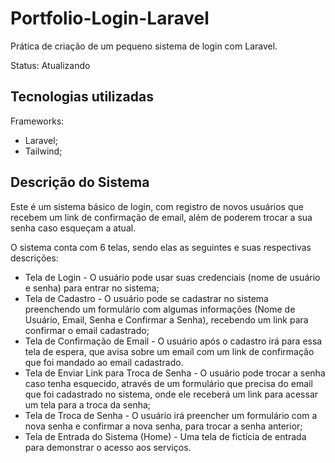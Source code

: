 # Portfolio-Login-Laravel

Prática de criação de um pequeno sistema de login com Laravel.

Status: Atualizando

## Tecnologias utilizadas

Frameworks:
- Laravel;
- Tailwind;

## Descrição do Sistema

Este é um sistema básico de login, com registro de novos usuários que recebem um link de confirmação de email, além de poderem trocar a sua senha caso esqueçam a atual.

O sistema conta com 6 telas, sendo elas as seguintes e suas respectivas descrições:

- Tela de Login - O usuário pode usar suas credenciais (nome de usuário e senha) para entrar no sistema;
- Tela de Cadastro - O usuário pode se cadastrar no sistema preenchendo um formulário com algumas informações (Nome de Usuário, Email, Senha e Confirmar a Senha), recebendo um link para confirmar o email cadastrado;
- Tela de Confirmação de Email - O usuário após o cadastro irá para essa tela de espera, que avisa sobre um email com um link de confirmação que foi mandado ao email cadastrado.
- Tela de Enviar Link para Troca de Senha - O usuário pode trocar a senha caso tenha esquecido, através de um formulário que precisa do email que foi cadastrado no sistema, onde ele receberá um link para acessar um tela para a troca da senha;
- Tela de Troca de Senha - O usuário irá preencher um formulário com a nova senha e confirmar a nova senha, para trocar a senha anterior;
- Tela de Entrada do Sistema (Home) - Uma tela de fictícia de entrada para demonstrar o acesso aos serviços.